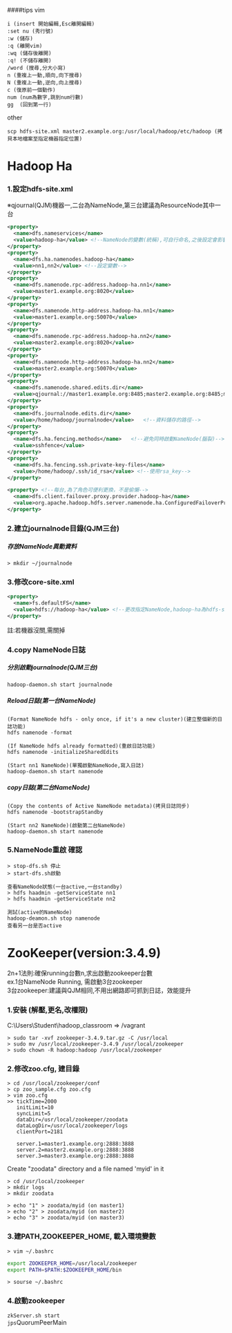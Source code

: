 ####tips
vim
```vim 
i (insert 開始編輯,Esc離開編輯)
:set nu (秀行號)
:w (儲存)
:q (離開vim)
:wq (儲存後離開)
:q! (不儲存離開)
/word (搜尋,分大小寫)
n (重複上一動,順向,向下搜尋)
N (重複上一動,逆向,向上搜尋)
c (復原前一個動作)
num (num為數字,跳到num行數)
gg  (回到第一行)
```
other
```
scp hdfs-site.xml master2.example.org:/usr/local/hadoop/etc/hadoop (拷貝本地檔案至指定機器指定位置)
```
# Hadoop Ha
### 1.設定hdfs-site.xml 
※qjournal(QJM)機器一,二台為NameNode,第三台建議為ResourceNode其中一台
```xml
<property>
  <name>dfs.nameservices</name>
  <value>hadoop-ha</value> <!--NameNode的變數(統稱),可自行命名,之後設定會影響到-->
</property>
<property>
  <name>dfs.ha.namenodes.hadoop-ha</name>
  <value>nn1,nn2</value> <!--設定變數-->
</property>
<property>
  <name>dfs.namenode.rpc-address.hadoop-ha.nn1</name>
  <value>master1.example.org:8020</value>
</property>
<property>
  <name>dfs.namenode.http-address.hadoop-ha.nn1</name>
  <value>master1.example.org:50070</value>
</property>
<property>
  <name>dfs.namenode.rpc-address.hadoop-ha.nn2</name>
  <value>master2.example.org:8020</value>
</property>
<property>
  <name>dfs.namenode.http-address.hadoop-ha.nn2</name>
  <value>master2.example.org:50070</value>
</property>
<property>
  <name>dfs.namenode.shared.edits.dir</name>
  <value>qjournal://master1.example.org:8485;master2.example.org:8485;master3.example.org:8485/hadoop-ha</value> <!--設定QJM:儲存NameNode的資料-->
</property>
<property>
  <name>dfs.journalnode.edits.dir</name>
  <value>/home/hadoop/journalnode</value>   <!--資料儲存的路徑-->
</property>
<property>
  <name>dfs.ha.fencing.methods</name>   <!--避免同時啟動NameNode(腦裂)-->
  <value>sshfence</value>
</property>
<property>
  <name>dfs.ha.fencing.ssh.private-key-files</name>
  <value>/home/hadoop/.ssh/id_rsa</value> <!--使用rsa_key-->
</property>

<property> <!--每台,為了角色可便利更換，不是偷懶-->
  <name>dfs.client.failover.proxy.provider.hadoop-ha</name>
  <value>org.apache.hadoop.hdfs.server.namenode.ha.ConfiguredFailoverProxyProvider</value>
</property>
```
### 2.建立journalnode目錄(QJM三台)
##### 存放NameNode異動資料
```
> mkdir ~/journalnode
```
### 3.修改core-site.xml
```xml
<property>
  <name>fs.defaultFS</name>
  <value>hdfs://hadoop-ha</value> <!--更改指定NameNode,hadoop-ha為hdfs-site.xml設定值-->
</property>
```
註:若機器沒關,需關掉
### 4.copy NameNode日誌
##### 分別啟動journalnode(QJM三台)
`hadoop-daemon.sh start journalnode`<br>
##### Reload日誌(第一台NameNode)
```
(Format NameNode hdfs - only once, if it's a new cluster)(建立整個新的日誌功能)
hdfs namenode -format
   
(If NameNode hdfs already formatted)(重啟日誌功能)
hdfs namenode -initializeSharedEdits
   
(Start nn1 NameNode)(單獨啟動NameNode,寫入日誌)  
hadoop-daemon.sh start namenode
```
##### copy日誌(第二台NameNode)
```
(Copy the contents of Active NameNode metadata)(拷貝日誌同步)
hdfs namenode -bootstrapStandby
   
(Start nn2 NameNode)(啟動第二台NameNode)
hadoop-daemon.sh start namenode
```
### 5.NameNode重啟 確認
```
> stop-dfs.sh 停止
> start-dfs.sh啟動

查看NameNode狀態(一台active,一台standby)
> hdfs haadmin -getServiceState nn1
> hdfs haadmin -getServiceState nn2

測試(active的NameNode)
hadoop-deamon.sh stop namenode
查看另一台是否active
```
# ZooKeeper(version:3.4.9)
2n+1法則:確保running台數n,求出啟動zookeeper台數<br>
ex.1台NameNode Running, 需啟動3台zookeeper<br>
3台zookeeper:建議與QJM相同,不用出網路即可抓到日誌，效能提升<br>
### 1.安裝 (解壓,更名,改權限)
C:\Users\Student\hadoop_classroom => /vagrant<br>
```
> sudo tar -xvf zookeeper-3.4.9.tar.gz -C /usr/local
> sudo mv /usr/local/zookeeper-3.4.9 /usr/local/zookeeper
> sudo chown -R hadoop:hadoop /usr/local/zookeeper
```
### 2.修改zoo.cfg, 建目錄
```
> cd /usr/local/zookeeper/conf 
> cp zoo_sample.cfg zoo.cfg
> vim zoo.cfg
>> tickTime=2000
   initLimit=10
   syncLimit=5
   dataDir=/usr/local/zookeeper/zoodata
   dataLogDir=/usr/local/zookeeper/logs
   clientPort=2181
   
   server.1=master1.example.org:2888:3888
   server.2=master2.example.org:2888:3888
   server.3=master3.example.org:2888:3888
```
Create "zoodata" directory and a file named 'myid' in it
```
> cd /usr/local/zookeeper
> mkdir logs
> mkdir zoodata

> echo "1" > zoodata/myid (on master1)
> echo "2" > zoodata/myid (on master2)
> echo "3" > zoodata/myid (on master3)
```
### 3.建PATH,ZOOKEEPER_HOME, 載入環境變數
`> vim ~/.bashrc`
```bash
export ZOOKEEPER_HOME=/usr/local/zookeeper 
export PATH=$PATH:$ZOOKEEPER_HOME/bin
```
`> sourse ~/.bashrc`
### 4.啟動zookeeper
`zkServer.sh start`<br>
`jps`QuorumPeerMain
# 
